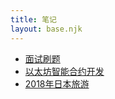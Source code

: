 ```yaml
---
title: 笔记
layout: base.njk
---
```


- [面试刷题](/notes/面试刷题)
- [以太坊智能合约开发](/notes/solidity-smart-contract)
- [2018年日本旅游](/notes/201805-osaka-kyoto)